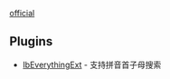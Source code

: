 [official]()

## Plugins

* [IbEverythingExt](https://github.com/Chaoses-Ib/IbEverythingExt) - 支持拼音首子母搜索
